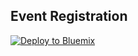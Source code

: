 ## Event Registration

[![Deploy to Bluemix](https://bluemix.net/deploy/button.png)](https://bluemix.net/deploy?repository=https://github.com/edshee/event-registration.git&branch=master)